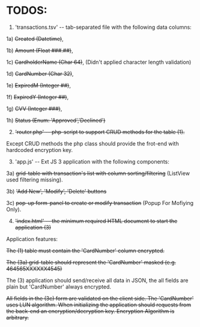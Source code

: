 # TODOS:

1. 'transactions.tsv' -- tab-separated file with the following data columns:

  1a) ~~Created (Datetime)~~,

  1b) ~~Amount (Float ###.##)~~,

  1c) ~~CardholderName (Char 64)~~, (Didn't applied character length validation)

  1d) ~~CardNumber (Char 32)~~,

  1e) ~~ExpiredM (Integer ##)~~,

  1f) ~~ExpiredY (Integer ##)~~,

  1g) ~~CVV (Integer ###)~~,

  1h) ~~Status (Enum: 'Approved','Declined')~~

2. ~~'router.php' -- php-script to support CRUD methods for the table (1).~~

  Except CRUD methods the php class should provide the frot-end with hardcoded encryption key.

3. 'app.js' -- Ext JS 3 application with the following components:

  3a) ~~grid-table with transaction's list with column sorting/filtering~~ (ListView used filtering missing).

  3b) ~~'Add New', 'Modify', 'Delete' buttons~~

  3c) ~~pop-up form-panel to create or modify transaction~~ (Popup For Mofiying Only).

4. ~~'index.html' -- the minimum required HTML document to start the application (3)~~
 
Application features:

~~The (1) table must contain the 'CardNumber' column encrypted.~~

~~The (3a) grid-table should represent the 'CardNumber' masked (e.g. 464565XXXXXX4545)~~

The (3) application should send/receive all data in JSON, the all fields are plain but 'CardNumber' always encrypted.

~~All fields in the (3c) form are validated on the client side. The 'CardNumber' uses LUN algorithm.
When initializing the application should requests from the back-end an encryption/decryption key.
Encryption Algorithm is arbitrary.~~
